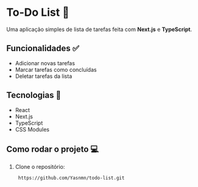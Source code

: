 # To-Do List 📝

Uma aplicação simples de lista de tarefas feita com **Next.js** e **TypeScript**.

## Funcionalidades ✅

- Adicionar novas tarefas
- Marcar tarefas como concluídas
- Deletar tarefas da lista

## Tecnologias 🚀

- React
- Next.js
- TypeScript
- CSS Modules

## Como rodar o projeto 💻

1. Clone o repositório:
   ```bash
    https://github.com/Yasnmn/todo-list.git
